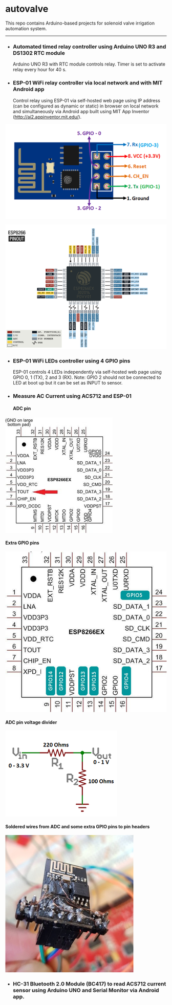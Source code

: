 # autovalve
This repo contains Arduino-based projects for solenoid valve irrigation automation system.
***
* ### Automated timed relay controller using Arduino UNO R3 and DS1302 RTC module
  Arduino UNO R3 with RTC module controls relay. Timer is set to activate relay every hour for 40 s.

* ### ESP-01 WiFi relay controller via local network and with MIT Android app
  Control relay using ESP-01 via self-hosted web page using IP address (can be configured as dynamic or static) in browser on local network and simultaneously via Android app built using MIT App Inventor (http://ai2.appinventor.mit.edu/).
  
![alt text](https://github.com/fabfarm/autovalve/blob/master/ESP01-pins.png "ESP-01 pins")

![alt text](https://github.com/fabfarm/autovalve/blob/master/ESP8266pinout.png "ESP-01 pinout")

* ### ESP-01 WiFi LEDs controller using 4 GPIO pins
  ESP-01 controls 4 LEDs independently via self-hosted web page using GPIO 0, 1 (TX), 2 and 3 (RX). 
  Note: GPIO 2 should not be connected to LED at boot up but it can be set as INPUT to sensor.

* ### Measure AC Current using ACS712 and ESP-01

  #### ADC pin

![alt text](https://github.com/fabfarm/autovalve/blob/master/ESP8266EX.jpg "ESP-01 ADC pin")

  #### Extra GPIO pins

![alt text](https://github.com/fabfarm/autovalve/blob/master/esp8266_extra_gpio.jpg "ESP-01 extra GPIOs")

  #### ADC pin voltage divider

![alt text](https://github.com/fabfarm/autovalve/blob/master/esp01adcvoltagedivider.png "ESP-01 ADC Voltage Divider")

  #### Soldered wires from ADC and some extra GPIO pins to pin headers

![alt text](https://github.com/fabfarm/autovalve/blob/master/ESP-01solderedextraGPIOs.jpg "ESP-01 soldered extra GPIOs")

* ### HC-31 Bluetooth 2.0 Module (BC417) to read ACS712 current sensor using Arduino UNO and Serial Monitor via Android app.

